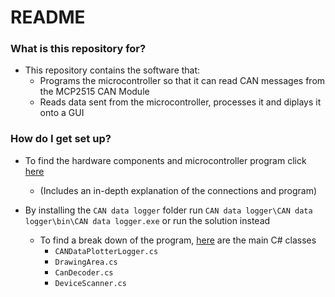 # README #

### What is this repository for? ###

* This repository contains the software that:
	* Programs the microcontroller so that it can read CAN messages from the MCP2515 CAN Module
	* Reads data sent from the microcontroller, processes it and diplays it onto a GUI

### How do I get set up? ###

* To find the hardware components and microcontroller program click [here](https://github.com/tmDeSilva/CAN_microcontroller_interface/tree/CAN-Reader-Arduino-Code)
	* (Includes an in-depth explanation of the connections and program)
	
* By installing the `CAN data logger` folder run `CAN data logger\CAN data logger\bin\CAN data logger.exe` or run the solution instead
	* To find a break down of the program, [here](https://github.com/tmDeSilva/CAN_microcontroller_interface/tree/GUI) are the main C# classes
		- `CANDataPlotterLogger.cs`
		- `DrawingArea.cs`
		- `CanDecoder.cs`
		- `DeviceScanner.cs`

